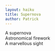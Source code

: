 ```yaml
---
layout: haiku
title: Supernova
author: Patrick
---
```


A supernova<br>
Astronomical firework<br>
A marvellous sight<br>
